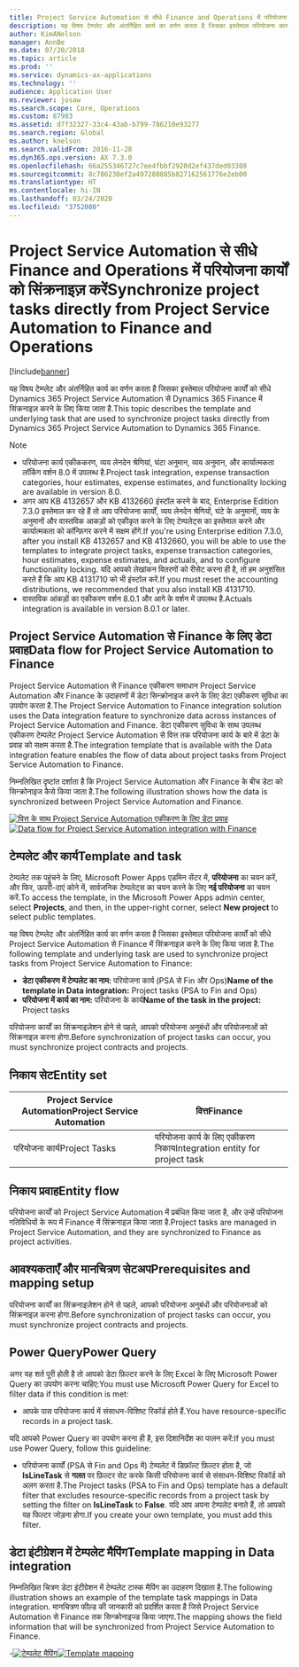 ```yaml
---
title: Project Service Automation से सीधे Finance and Operations में परियोजना कार्यों को सिंक्रनाइज़ करें
description: यह विषय टेम्प्लेट और अंतर्निहित कार्य का वर्णन करता है जिसका इस्तेमाल परियोजना कार्यों को सीधे Microsoft Dynamics 365 Project Service Automation से Dynamics 365 Finance में सिंक्रनाइज़ करने के लिए किया जाता है.
author: KimANelson
manager: AnnBe
ms.date: 07/20/2018
ms.topic: article
ms.prod: ''
ms.service: dynamics-ax-applications
ms.technology: ''
audience: Application User
ms.reviewer: josaw
ms.search.scope: Core, Operations
ms.custom: 87983
ms.assetid: d7f32327-33c4-43ab-b799-786210e93277
ms.search.region: Global
ms.author: knelson
ms.search.validFrom: 2016-11-28
ms.dyn365.ops.version: AX 7.3.0
ms.openlocfilehash: 66a255346727c7ee4fbbf2920d2ef437ded03308
ms.sourcegitcommit: 8c786230ef2a497280885b827162561776e2eb00
ms.translationtype: HT
ms.contentlocale: hi-IN
ms.lasthandoff: 03/24/2020
ms.locfileid: "3752080"
---
```

# <a name="synchronize-project-tasks-directly-from-project-service-automation-to-finance-and-operations"></a><span data-ttu-id="c03ea-103">Project Service Automation से सीधे Finance and Operations में परियोजना कार्यों को सिंक्रनाइज़ करें</span><span class="sxs-lookup"><span data-stu-id="c03ea-103">Synchronize project tasks directly from Project Service Automation to Finance and Operations</span></span>

[!include[banner](../includes/banner.md)]

<span data-ttu-id="c03ea-104">यह विषय टेम्प्लेट और अंतर्निहित कार्य का वर्णन करता है जिसका इस्तेमाल परियोजना कार्यों को सीधे Dynamics 365 Project Service Automation से Dynamics 365 Finance में सिंक्रनाइज़ करने के लिए किया जाता है.</span><span class="sxs-lookup"><span data-stu-id="c03ea-104">This topic describes the template and underlying task that are used to synchronize project tasks directly from Dynamics 365 Project Service Automation to Dynamics 365 Finance.</span></span>

> [!NOTE]
> - <span data-ttu-id="c03ea-105">परियोजना कार्य एकीककरण, व्यय लेनदेन श्रेणियां, घंटा अनुमान, व्यय अनुमान, और कार्यात्मकता लॉकिंग वर्शन 8.0 में उपलब्ध है.</span><span class="sxs-lookup"><span data-stu-id="c03ea-105">Project task integration, expense transaction categories, hour estimates, expense estimates, and functionality locking are available in version 8.0.</span></span>
> - <span data-ttu-id="c03ea-106">अगर आप KB 4132657 और KB 4132660 इंस्टॉल करने के बाद, Enterprise Edition 7.3.0 इस्तेमाल कर रहे हैं तो आप परियोजना कार्यों, व्यय लेनदेन श्रेणियों, घंटे के अनुमानों, व्यय के अनुमानों और वास्तविक आकड़ों को एकीकृत करने के लिए टेम्पलेट्स का इस्तेमाल करने और कार्यात्मकता को कॉन्फ़िगर करने में सक्षम होंगे.</span><span class="sxs-lookup"><span data-stu-id="c03ea-106">If you're using Enterprise edition 7.3.0, after you install KB 4132657 and KB 4132660, you will be able to use the templates to integrate project tasks, expense transaction categories, hour estimates, expense estimates, and actuals, and to configure functionality locking.</span></span> <span data-ttu-id="c03ea-107">यदि आपको लेखांकन वितरणों को रीसेट करना ही है, तो हम अनुशंसित करते हैं कि आप KB 4131710 को भी इंस्टॉल करें.</span><span class="sxs-lookup"><span data-stu-id="c03ea-107">If you must reset the accounting distributions, we recommended that you also install KB 4131710.</span></span>
> - <span data-ttu-id="c03ea-108">वास्तविक आंकड़ों का एकीकरण वर्शन 8.0.1 और आगे के वर्शन में उपलब्ध है.</span><span class="sxs-lookup"><span data-stu-id="c03ea-108">Actuals integration is available in version 8.0.1 or later.</span></span>

## <a name="data-flow-for-project-service-automation-to-finance"></a><span data-ttu-id="c03ea-109">Project Service Automation से Finance के लिए डेटा प्रवाह</span><span class="sxs-lookup"><span data-stu-id="c03ea-109">Data flow for Project Service Automation to Finance</span></span>

<span data-ttu-id="c03ea-110">Project Service Automation से Finance एकीकरण समाधान Project Service Automation और Finance के उदाहरणों में डेटा सिन्क्रोनाइज करने के लिए डेटा एकीकरण सुविधा का उपयोग करता है.</span><span class="sxs-lookup"><span data-stu-id="c03ea-110">The Project Service Automation to Finance integration solution uses the Data integration feature to synchronize data across instances of Project Service Automation and Finance.</span></span> <span data-ttu-id="c03ea-111">डेटा एकीकरण सुविधा के साथ उपलब्ध एकीकरण टेम्पलेट Project Service Automation से वित्त तक परियोजना कार्य के बारे में डेटा के प्रवाह को सक्षम करता है.</span><span class="sxs-lookup"><span data-stu-id="c03ea-111">The integration template that is available with the Data integration feature enables the flow of data about project tasks from Project Service Automation to Finance.</span></span>

<span data-ttu-id="c03ea-112">निम्नलिखित दृष्टांत दर्शाता है कि Project Service Automation और Finance के बीच डेटा को सिन्क्रोनाइज कैसे किया जाता है.</span><span class="sxs-lookup"><span data-stu-id="c03ea-112">The following illustration shows how the data is synchronized between Project Service Automation and Finance.</span></span>

<span data-ttu-id="c03ea-113">[![वित्त के साथ Project Service Automation एकीकरण के लिए डेटा प्रवाह](./media/ProjectTasksFlow.png)](./media/ProjectTasksFlow.png)</span><span class="sxs-lookup"><span data-stu-id="c03ea-113">[![Data flow for Project Service Automation integration with Finance](./media/ProjectTasksFlow.png)](./media/ProjectTasksFlow.png)</span></span>

## <a name="template-and-task"></a><span data-ttu-id="c03ea-114">टेम्पलेट और कार्य</span><span class="sxs-lookup"><span data-stu-id="c03ea-114">Template and task</span></span>

<span data-ttu-id="c03ea-115">टेम्पलेट तक पहुंचने के लिए, Microsoft Power Apps एडमिन सेंटर में, **परियोजना** का चयन करें, और फिर, ऊपरी-दाएं कोने में, सार्वजनिक टेम्पलेट्स का चयन करने के लिए **नई परियोजना** का चयन करें.</span><span class="sxs-lookup"><span data-stu-id="c03ea-115">To access the template, in the Microsoft Power Apps admin center, select **Projects**, and then, in the upper-right corner, select **New project** to select public templates.</span></span>

<span data-ttu-id="c03ea-116">यह विषय टेम्प्लेट और अंतर्निहित कार्य का वर्णन करता है जिसका इस्तेमाल परियोजना कार्यों को सीधे Project Service Automation से Finance में सिंक्रनाइज़ करने के लिए किया जाता है.</span><span class="sxs-lookup"><span data-stu-id="c03ea-116">The following template and underlying task are used to synchronize project tasks from Project Service Automation to Finance:</span></span>

- <span data-ttu-id="c03ea-117">**डेटा एकीकरण में टेम्पलेट का नाम:** परियोजना कार्य (PSA से Fin और Ops)</span><span class="sxs-lookup"><span data-stu-id="c03ea-117">**Name of the template in Data integration:** Project tasks (PSA to Fin and Ops)</span></span>
- <span data-ttu-id="c03ea-118">**परियोजना में कार्य का नाम:** परियोजना के कार्य</span><span class="sxs-lookup"><span data-stu-id="c03ea-118">**Name of the task in the project:** Project tasks</span></span>

<span data-ttu-id="c03ea-119">परियोजना कार्यों का सिंक्रनाइज़ेशन होने से पहले, आपको परियोजना अनुबंधों और परियोजनाओं को सिंक्रनाइज़ करना होगा.</span><span class="sxs-lookup"><span data-stu-id="c03ea-119">Before synchronization of project tasks can occur, you must synchronize project contracts and projects.</span></span>

## <a name="entity-set"></a><span data-ttu-id="c03ea-120">निकाय सेट</span><span class="sxs-lookup"><span data-stu-id="c03ea-120">Entity set</span></span>

| <span data-ttu-id="c03ea-121">Project Service Automation</span><span class="sxs-lookup"><span data-stu-id="c03ea-121">Project Service Automation</span></span> | <span data-ttu-id="c03ea-122">वित्त</span><span class="sxs-lookup"><span data-stu-id="c03ea-122">Finance</span></span>                             |
|----------------------------|-------------------------------------|
| <span data-ttu-id="c03ea-123">परियोजना कार्य</span><span class="sxs-lookup"><span data-stu-id="c03ea-123">Project Tasks</span></span>              | <span data-ttu-id="c03ea-124">परियोजना कार्य के लिए एकीकरण निकाय</span><span class="sxs-lookup"><span data-stu-id="c03ea-124">Integration entity for project task</span></span> |

## <a name="entity-flow"></a><span data-ttu-id="c03ea-125">निकाय प्रवाह</span><span class="sxs-lookup"><span data-stu-id="c03ea-125">Entity flow</span></span>

<span data-ttu-id="c03ea-126">परियोजना कार्यों को Project Service Automation में प्रबंधित किया जाता है, और उन्हें परियोजना गतिविधियों के रूप में Finance में सिंक्रनाइज़ किया जाता है.</span><span class="sxs-lookup"><span data-stu-id="c03ea-126">Project tasks are managed in Project Service Automation, and they are synchronized to Finance as project activities.</span></span>

## <a name="prerequisites-and-mapping-setup"></a><span data-ttu-id="c03ea-127">आवश्यकताएँ और मानचित्रण सेटअप</span><span class="sxs-lookup"><span data-stu-id="c03ea-127">Prerequisites and mapping setup</span></span>

<span data-ttu-id="c03ea-128">परियोजना कार्यों का सिंक्रनाइज़ेशन होने से पहले, आपको परियोजना अनुबंधों और परियोजनाओं को सिंक्रनाइज़ करना होगा.</span><span class="sxs-lookup"><span data-stu-id="c03ea-128">Before synchronization of project tasks can occur, you must synchronize project contracts and projects.</span></span>

## <a name="power-query"></a><span data-ttu-id="c03ea-129">Power Query</span><span class="sxs-lookup"><span data-stu-id="c03ea-129">Power Query</span></span>

<span data-ttu-id="c03ea-130">अगर यह शर्त पूरी होती है तो आपको डेटा फ़िल्टर करने के लिए Excel के लिए Microsoft Power Query का उपयोग करना चाहिए:</span><span class="sxs-lookup"><span data-stu-id="c03ea-130">You must use Microsoft Power Query for Excel to filter data if this condition is met:</span></span>

- <span data-ttu-id="c03ea-131">आपके पास परियोजना कार्य में संसाधन-विशिष्ट रिकॉर्ड होते हैं.</span><span class="sxs-lookup"><span data-stu-id="c03ea-131">You have resource-specific records in a project task.</span></span>

<span data-ttu-id="c03ea-132">यदि आपको Power Query का उपयोग करना ही है, इस दिशानिर्देश का पालन करें:</span><span class="sxs-lookup"><span data-stu-id="c03ea-132">If you must use Power Query, follow this guideline:</span></span>

- <span data-ttu-id="c03ea-133">परियोजना कार्यों (PSA से Fin and Ops में) टेम्पलेट में डिफ़ॉल्ट फ़िल्टर होता है, जो **IsLineTask** से **गलत** पर फ़िल्टर सेट करके किसी परियोजना कार्य से संसाधन-विशिष्ट रिकॉर्ड को अलग करता है.</span><span class="sxs-lookup"><span data-stu-id="c03ea-133">The Project tasks (PSA to Fin and Ops) template has a default filter that excludes resource-specific records from a project task by setting the filter on **IsLineTask** to **False**.</span></span> <span data-ttu-id="c03ea-134">यदि आप अपना टेम्पलेट बनाते हैं, तो आपको यह फिल्टर जोड़ना होगा.</span><span class="sxs-lookup"><span data-stu-id="c03ea-134">If you create your own template, you must add this filter.</span></span>

## <a name="template-mapping-in-data-integration"></a><span data-ttu-id="c03ea-135">डेटा इंटीग्रेशन में टेम्पलेट मैपिंग</span><span class="sxs-lookup"><span data-stu-id="c03ea-135">Template mapping in Data integration</span></span>

<span data-ttu-id="c03ea-136">निम्नलिखित चित्रण डेटा इंटीग्रेशन में टेम्पलेट टास्क मैपिंग का उदाहरण दिखाता है.</span><span class="sxs-lookup"><span data-stu-id="c03ea-136">The following illustration shows an example of the template task mappings in Data integration.</span></span> <span data-ttu-id="c03ea-137">मानचित्रण फील्ड की जानकारी को प्रदर्शित करता है जिसे Project Service Automation से Finance तक सिन्क्रोनाइज्ड किया जाएगा.</span><span class="sxs-lookup"><span data-stu-id="c03ea-137">The mapping shows the field information that will be synchronized from Project Service Automation to Finance.</span></span>

<span data-ttu-id="c03ea-138">-[![टेम्पलेट मैपिंग](./media/ProjectTasksMapping.png)](./media/ProjectTasksMapping.png)</span><span class="sxs-lookup"><span data-stu-id="c03ea-138">[![Template mapping](./media/ProjectTasksMapping.png)](./media/ProjectTasksMapping.png)</span></span>
